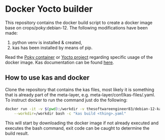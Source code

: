 Docker Yocto builder
====================

This repository contains the docker build script to create a docker image base
on crops/poky:debian-12. The following modifications have been made:

1. python venv is installed & created,
2. kas has been installed by means of pip.

Read the [Poky container](https://github.com/crops/poky-container) or [Yocto project](https://docs.yoctoproject.org/4.0.22/dev-manual/start.html?highlight=crops#setting-up-to-use-cross-platforms-crops) regarding specific usage
of the docker image. Kas documentation can be found
[here](https://kas.readthedocs.io/en/latest/).

How to use kas and docker
-------------------------

Clone the repository that contains the kas files, most likely it is something that
is already part of the meta-layer, e.g. meta-layer/conf/kas-files/<thing>.yaml.
To instruct docker to run the command just do the following:

```bash
docker run -it -v $(pwd):/workdir -v thesoftwareengineer83/debian-12-kas:latest \
    --workdir=/workdir bash -c "kas build <thing>.yaml"
```

This will start by downloading the docker image if not already executed and executes
the bash command, exit code can be caught to determine the build result.
